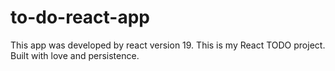 # to-do-react-app
This app was developed by react version 19.
This is my React TODO project. Built with love and persistence.
